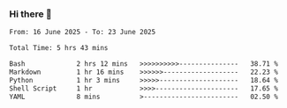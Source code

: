 ### Hi there 👋

<!--
**ututono/ututono** is a ✨ _special_ ✨ repository because its `README.md` (this file) appears on your GitHub profile.

Here are some ideas to get you started:

- 🔭 I’m currently working on ...
- 🌱 I’m currently learning ...
- 👯 I’m looking to collaborate on ...
- 🤔 I’m looking for help with ...
- 💬 Ask me about ...
- 📫 How to reach me: ...
- 😄 Pronouns: ...
- ⚡ Fun fact: ...
-->



<!--START_SECTION:waka-->

```txt
From: 16 June 2025 - To: 23 June 2025

Total Time: 5 hrs 43 mins

Bash             2 hrs 12 mins   >>>>>>>>>>---------------   38.71 %
Markdown         1 hr 16 mins    >>>>>>-------------------   22.23 %
Python           1 hr 3 mins     >>>>>--------------------   18.64 %
Shell Script     1 hr            >>>>---------------------   17.65 %
YAML             8 mins          >------------------------   02.50 %
```

<!--END_SECTION:waka-->
